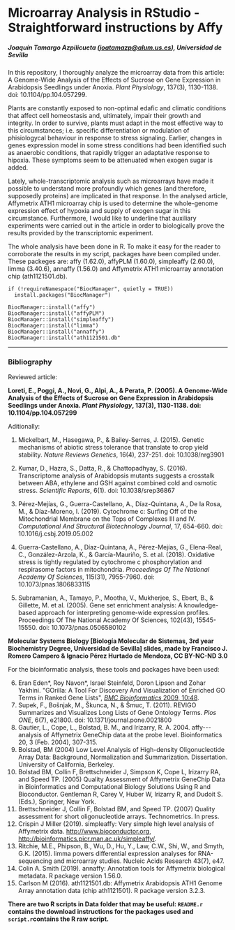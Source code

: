 # Microarray Analysis in RStudio - Straightforward instructions by Affy

##### Joaquín Tamargo Azpilicueta (joatamazp@alum.us.es), Universidad de Sevilla

In this repository, I thoroughly analyze the microarray data from this article: A Genome-Wide Analysis of the Effects of Sucrose on Gene Expression in Arabidopsis Seedlings under Anoxia. *Plant Physiology*, 137(3), 1130-1138. doi: 10.1104/pp.104.057299. 

Plants are constantly exposed to non-optimal edafic and climatic conditions that affect cell homeostasis and, ultimately, impair their growth and integrity. In order to survive, plants must adapt in the most effective way to this circumstances; i.e. specific differentiation or modulation of phisiologycal behaviour in response to stress signaling. Earlier, changes in genes expression model in some stress conditions had been identified such as anaerobic conditions, that rapidly trigger an adaptative response to hipoxia. These symptoms seem to be attenuated when exogen sugar is added.

Lately, whole-transcriptomic analysis such as microarrays have made it possible to understand more profoundly which genes (and therefore, supposedly proteins) are implicated in that response. In the analysed article, Affymetrix ATH1 microarray chip is used to determine the whole-genome expression effect of hypoxia and supply of exogen sugar in this circumstance. Furthermore, I would like to underline that auxiliary experiments were carried out in the article in order to biologically prove the results provided by the transcriptomic experiment.

The whole analysis have been done in R. To make it easy for the reader to corroborate the results in my script, packages have been compiled under. These packeges are: affy (1.62.0), affyPLM (1.60.0), simpleaffy (2.60.0), limma (3.40.6), annaffy (1.56.0) and Affymetrix ATH1 microarray annotation chip (ath1121501.db).

``` {r}
if (!requireNamespace("BiocManager", quietly = TRUE))
  install.packages("BiocManager")

BiocManager::install("affy")
BiocManager::install("affyPLM")
BiocManager::install("simpleaffy")
BiocManager::install("limma")
BiocManager::install("annaffy")
BiocManager::install("ath1121501.db"

```
-----
### Bibliography

Reviewed article:

**Loreti, E., Poggi, A., Novi, G., Alpi, A., & Perata, P. (2005). A Genome-Wide Analysis of the Effects of Sucrose on Gene Expression in Arabidopsis Seedlings under Anoxia. *Plant Physiology*, 137(3), 1130-1138. doi: 10.1104/pp.104.057299**

Aditionally:

1. Mickelbart, M., Hasegawa, P., & Bailey-Serres, J. (2015). Genetic mechanisms of abiotic stress tolerance that translate to crop yield stability. *Nature Reviews Genetics*, 16(4), 237-251. doi: 10.1038/nrg3901

2. Kumar, D., Hazra, S., Datta, R., & Chattopadhyay, S. (2016). Transcriptome analysis of Arabidopsis mutants suggests a crosstalk between ABA, ethylene and GSH against combined cold and osmotic stress. *Scientific Reports*, 6(1). doi: 10.1038/srep36867

3. Pérez-Mejías, G., Guerra-Castellano, A., Díaz-Quintana, A., De la Rosa, M., & Díaz-Moreno, I. (2019). Cytochrome c: Surfing Off of the Mitochondrial Membrane on the Tops of Complexes III and IV. *Computational And Structural Biotechnology Journal*, 17, 654-660. doi: 10.1016/j.csbj.2019.05.002

4. Guerra-Castellano, A., Díaz-Quintana, A., Pérez-Mejías, G., Elena-Real, C., González-Arzola, K., & García-Mauriño, S. et al. (2018). Oxidative stress is tightly regulated by cytochrome c phosphorylation and respirasome factors in mitochondria. *Proceedings Of The National Academy Of Sciences*, 115(31), 7955-7960. doi: 10.1073/pnas.1806833115

5. Subramanian, A., Tamayo, P., Mootha, V., Mukherjee, S., Ebert, B., & Gillette, M. et al. (2005). Gene set enrichment analysis: A knowledge-based approach for interpreting genome-wide expression profiles. Proceedings Of The National Academy Of Sciences, 102(43), 15545-15550. doi: 10.1073/pnas.0506580102

**Molecular Systems Biology [Biología Molecular de Sistemas, 3rd year Biochemistry Degree, Universidad de Sevilla] slides, made by Francisco J. Romero Campero & Ignacio Pérez Hurtado de Mendoza, CC BY-NC-ND 3.0**

For the bioinformatic analysis, these tools and packages have been used:

6. Eran Eden*, Roy Navon*, Israel Steinfeld, Doron Lipson and Zohar Yakhini. "GOrilla: A Tool For Discovery And Visualization of Enriched GO Terms in Ranked Gene Lists", [*BMC Bioinformatics* 2009, 10:48](https://bmcbioinformatics.biomedcentral.com/articles/10.1186/1471-2105-10-48). 
7. Supek, F., Bošnjak, M., Škunca, N., & Šmuc, T. (2011). REVIGO Summarizes and Visualizes Long Lists of Gene Ontology Terms. *Plos ONE*, 6(7), e21800. doi: 10.1371/journal.pone.0021800
8. Gautier, L., Cope, L., Bolstad, B. M., and Irizarry, R. A. 2004. affy---analysis of Affymetrix GeneChip data at the probe level. Bioinformatics 20, 3 (Feb. 2004), 307-315.
9. Bolstad, BM (2004) Low Level Analysis of High-density Oligonucleotide Array Data: Background, Normalization and Summarization. Dissertation. University of California, Berkeley.
10.  Bolstad BM, Collin F, Brettschneider J, Simpson K, Cope L, Irizarry RA, and Speed TP. (2005) Quality Assessment of Affymetrix GeneChip Data in Bioinformatics and Computational Biology Solutions Using R and Bioconductor. Gentleman R, Carey V, Huber W, Irizarry R, and Dudoit S. (Eds.), Springer, New York.
11. Brettschneider J, Collin F, Bolstad BM, and Speed TP. (2007) Quality assessment for short oligonucleotide arrays. Technometrics. In press.
12. Crispin J Miller (2019). simpleaffy: Very simple high level analysis of Affymetrix data. http://www.bioconductor.org, http://bioinformatics.picr.man.ac.uk/simpleaffy/.
13. Ritchie, M.E., Phipson, B., Wu, D., Hu, Y., Law, C.W., Shi, W., and Smyth, G.K. (2015). limma powers differential expression analyses for RNA-sequencing and microarray studies. Nucleic Acids Research 43(7), e47.
14. Colin A. Smith (2019). annaffy: Annotation tools for Affymetrix biological metadata. R package version 1.56.0.
15. Carlson M (2016). ath1121501.db: Affymetrix Arabidopsis ATH1 Genome Array annotation data (chip ath1121501). R package version 3.2.3.

**There are two R scripts in Data folder that may be useful: `README.r` contains the download instructions for the packages used and `script.r`contains the R raw script.**
